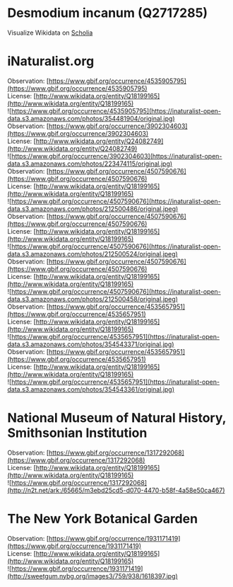 
Desmodium incanum (Q2717285)
============================
  
Visualize Wikidata on [Scholia](https://scholia.toolforge.org/taxon/Q2717285)
# iNaturalist.org
  
Observation: [https://www.gbif.org/occurrence/4535905795](https://www.gbif.org/occurrence/4535905795)  
License: [http://www.wikidata.org/entity/Q18199165](http://www.wikidata.org/entity/Q18199165)  
![https://www.gbif.org/occurrence/4535905795](https://inaturalist-open-data.s3.amazonaws.com/photos/354481904/original.jpg)  
Observation: [https://www.gbif.org/occurrence/3902304603](https://www.gbif.org/occurrence/3902304603)  
License: [http://www.wikidata.org/entity/Q24082749](http://www.wikidata.org/entity/Q24082749)  
![https://www.gbif.org/occurrence/3902304603](https://inaturalist-open-data.s3.amazonaws.com/photos/223474115/original.jpg)  
Observation: [https://www.gbif.org/occurrence/4507590676](https://www.gbif.org/occurrence/4507590676)  
License: [http://www.wikidata.org/entity/Q18199165](http://www.wikidata.org/entity/Q18199165)  
![https://www.gbif.org/occurrence/4507590676](https://inaturalist-open-data.s3.amazonaws.com/photos/212500486/original.jpeg)  
Observation: [https://www.gbif.org/occurrence/4507590676](https://www.gbif.org/occurrence/4507590676)  
License: [http://www.wikidata.org/entity/Q18199165](http://www.wikidata.org/entity/Q18199165)  
![https://www.gbif.org/occurrence/4507590676](https://inaturalist-open-data.s3.amazonaws.com/photos/212500524/original.jpeg)  
Observation: [https://www.gbif.org/occurrence/4507590676](https://www.gbif.org/occurrence/4507590676)  
License: [http://www.wikidata.org/entity/Q18199165](http://www.wikidata.org/entity/Q18199165)  
![https://www.gbif.org/occurrence/4507590676](https://inaturalist-open-data.s3.amazonaws.com/photos/212500458/original.jpeg)  
Observation: [https://www.gbif.org/occurrence/4535657951](https://www.gbif.org/occurrence/4535657951)  
License: [http://www.wikidata.org/entity/Q18199165](http://www.wikidata.org/entity/Q18199165)  
![https://www.gbif.org/occurrence/4535657951](https://inaturalist-open-data.s3.amazonaws.com/photos/354543371/original.jpg)  
Observation: [https://www.gbif.org/occurrence/4535657951](https://www.gbif.org/occurrence/4535657951)  
License: [http://www.wikidata.org/entity/Q18199165](http://www.wikidata.org/entity/Q18199165)  
![https://www.gbif.org/occurrence/4535657951](https://inaturalist-open-data.s3.amazonaws.com/photos/354543361/original.jpg)
# National Museum of Natural History, Smithsonian Institution
  
Observation: [https://www.gbif.org/occurrence/1317292068](https://www.gbif.org/occurrence/1317292068)  
License: [http://www.wikidata.org/entity/Q18199165](http://www.wikidata.org/entity/Q18199165)  
![https://www.gbif.org/occurrence/1317292068](http://n2t.net/ark:/65665/m3ebd25cd5-d070-4470-b58f-4a58e50ca467)
# The New York Botanical Garden
  
Observation: [https://www.gbif.org/occurrence/1931171419](https://www.gbif.org/occurrence/1931171419)  
License: [http://www.wikidata.org/entity/Q18199165](http://www.wikidata.org/entity/Q18199165)  
![https://www.gbif.org/occurrence/1931171419](http://sweetgum.nybg.org/images3/759/938/1618397.jpg)